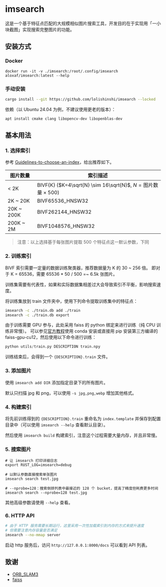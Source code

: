 # imsearch

这是一个基于特征点匹配的大规模相似图片搜索工具，开发目的在于实现用「一小块截图」实现搜索完整图片的功能。

## 安装方式

### Docker

```
docker run -it -v ./imsearch:/root/.config/imsearch aloxaf/imsearch:latest --help
```

### 手动安装

```bash
cargo install --git https://github.com/lolishinshi/imsearch --locked
```

依赖（以 Ubuntu 24.04 为例，不建议使用更老的版本）：

```bash
apt install cmake clang libopencv-dev libopenblas-dev
```

## 基本用法

### 1. 选择索引

参考 [Guidelines-to-choose-an-index](https://github.com/facebookresearch/faiss/wiki/Guidelines-to-choose-an-index)，给出推荐如下。

| 图片数量   | 索引描述                                                              |
| ---------- | --------------------------------------------------------------------- |
| < 2K       | BIVF{K} ($K=4\sqrt{N} \sim 16\sqrt{N}$, $N=\text{图片数量}\times500$) |
| 2K ~ 20K   | BIVF65536_HNSW32                                                      |
| 20K ~ 200K | BIVF262144_HNSW32                                                     |
| 200K ~ 2M  | BIVF1048576_HNSW32                                                    |

> 注意：以上选择基于每张图片提取 500 个特征点这一默认参数，下同

### 2. 训练索引

BIVF 索引需要一定量的数据训练聚类器，推荐数据量为 K 的 30 ~ 256 倍。
即对于 K = 65536，需要 65536 \* 50 / 500 =~ 6.5k 张图片。

训练集需要有代表性，如果和实际数据集相差过大会导致索引不平衡，影响搜索速度。

将训练集放到 train 文件夹中，使用下列命令提取训练集中的特征点：

```bash
imsearch -c ./train.db add ./train
imsearch -c ./train.db export
```

由于训练需要 GPU 参与，此处采用 faiss 的 python 绑定来进行训练（纯 CPU 训练非常慢）。
可以参见[官方教程](https://github.com/facebookresearch/faiss/blob/main/INSTALL.md#installing-faiss-via-conda)使用 conda 安装或直接用 pip 安装第三方编译的 faiss-gpu-cu12，然后使用以下命令进行训练：

```python
python utils/train.py DESCRIPTION train.npy
```

训练结束后，会得到一个 `{DESCRIPTION}.train` 文件。

### 3. 添加图片

使用 `imsearch add DIR` 添加指定目录下的所有图片。

默认只扫描 jpg 和 png，可以使用 `-s jpg,png,webp` 增加其他格式。

### 4. 构建索引

将先前训练得到的 `{DESCRIPTION}.train` 重命名为 `index.template` 并保存到配置目录中（可以使用 `imsearch --help` 查看默认目录）。

然后使用 `imsearch build` 构建索引，注意这个过程需要大量内存，并且非常慢。

### 5. 搜索图片

```shell
# 让 imsearch 打印详细日志
export RUST_LOG=imsearch=debug

# 以默认参数直接搜索单张图片
imsearch search test.jpg

# --nprobe=128：搜索倒排列表中最接近的 128 个 bucket，提高了精度但耗费更多时间
imsearch search --nprobe=128 test.jpg
```

其他高级参数请使用 `--help` 查看。

### 6. HTTP API

```bash
# 由于 HTTP 服务需要长期运行，这里采用一次性加载索引到内存的方式来提升速度
# 但需要注意内存容量是否满足
imsearch --no-mmap server
```

启动 http 服务后，访问 `http://127.0.0.1:8000/docs` 可以看到 API 列表。

## 致谢

- [ORB_SLAM3](https://github.com/UZ-SLAMLab/ORB_SLAM3)
- [faiss](https://github.com/facebookresearch/faiss)
